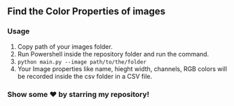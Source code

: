 ## Find the Color Properties of images

### Usage
1. Copy path of your images folder.
2. Run Powershell inside the repository folder and run the command.
3. <code>python main.py --image path/to/the/folder</code>
4. Your Image properties like name, hieght width, channels, RGB colors will be recorded inside the csv folder in a CSV file.

### Show some ❤️ by starring my repository!
